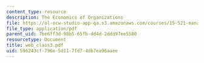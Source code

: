 ```yaml
---
content_type: resource
description: The Economics of Organizations
file: https://ol-ocw-studio-app-qa.s3.amazonaws.com/courses/15-521-management-accounting-and-control-spring-2003/596243cf796e5d117fd74db7ea96aaee_web_class3.pdf
file_type: application/pdf
parent_uid: 7be6ff3d-98b5-65fb-dd4d-2ddd97ee5580
resourcetype: Document
title: web_class3.pdf
uid: 596243cf-796e-5d11-7fd7-4db7ea96aaee
---
```

